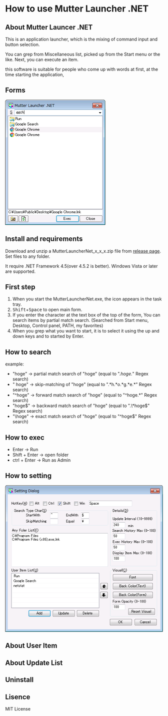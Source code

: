 # How to use Mutter Launcher .NET

## About Mutter Launcer .NET

This is an application launcher, which is the mixing of command input and button selection.

You can grep from Miscellaneous list, picked up from the Start menu or the like.
Next, you can execute an item.

this software is suitable for people who come up with words at first, at the time starting the application, 

## Forms

![Main Form](https://raw.githubusercontent.com/Rab-Duck/Mutter-Launcher.NET/master/doc/MainForm.png)

## Install and requirements

Download and unzip a MutterLauncherNet_x_x_x.zip file from [release page](https://github.com/Rab-Duck/Mutter-Launcher.NET/releases).    
Set files to any folder.

It require .NET Framework 4.5(over 4.5.2 is better).
Windows Vista or later are supported.

## First step

1. When you start the MutterLauncherNet.exe, the icon appears in the task tray.
2. <kbd>Shift</kbd>+<kbd>Space</kbd> to open main form.  
3. If you enter the character at the text box of the top of the form, You can search items by partial match search.
(Searched from Start menu, Desktop, Control panel, PATH, my favorites)
4. When you grep what you want to start, it is to select it using the up and down keys and to started by Enter.

## How to search

example:
- "hoge" -> partial match search of "hoge" (equal to ".*hoge.*" Regex search)
- " hoge" → skip-matching of "hoge" (equal to ".\*h.\*o.\*g.\*e.\*" Regex search)
- "^hoge" → forward match search of "hoge" (equal to "^hoge.\*" Regex search)
- "hoge$" → backward match search of "hoge" (equal to ".\*hoge$" Regex search)
- "\hoge" → exact match search of "hoge" (equal to "^hoge$" Regex search)

## How to exec

- Enter -> Run
- Shift + Enter -> open folder
- ctrl + Enter -> Run as Admin

## How to setting
![Setting Form](https://raw.githubusercontent.com/Rab-Duck/Mutter-Launcher.NET/master/doc/SettingForm.png)

## About User Item

## About Update List

## Uninstall

## Lisence

MIT License
